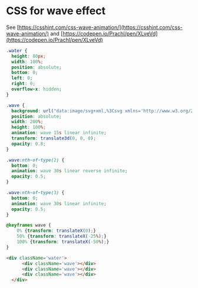 # CSS for wave effect

See [https://csshint.com/css-wave-animation/](https://csshint.com/css-wave-animation/) and [https://codepen.io/Prachl/pen/XLveVd](https://codepen.io/Prachl/pen/XLveVd)

```css
.water {
  height: 80px;
  width: 100%;
  position: absolute;
  bottom: 0;
  left: 0;
  right: 0;
  overflow-x: hidden;
}

.wave {
  background: url("data:image/svg+xml,%3Csvg xmlns='http://www.w3.org/2000/svg' viewBox='0 0 800 88.7'%3E%3Cpath d='M800 56.9c-155.5 0-204.9-50-405.5-49.9-200 0-250 49.9-394.5 49.9v31.8h800v-.2-31.6z' fill='%23003F7C'/%3E%3C/svg%3E");
  position: absolute;
  width: 200%;
  height: 100%;
  animation: wave 15s linear infinite;
  transform: translate3d(0, 0, 0);
  opacity: 0.8;
}

.wave:nth-of-type(2) {
  bottom: 0;
  animation: wave 30s linear reverse infinite;
  opacity: 0.5;
}

.wave:nth-of-type(3) {
  bottom: 0;
  animation: wave 30s linear infinite;
  opacity: 0.5;
}

@keyframes wave {
    0% {transform: translateX(0);}
    50% {transform: translateX(-25%);}
    100% {transform: translateX(-50%);}
}
```

```html
<div className='water'>
      <div className='wave'></div>
      <div className='wave'></div>
      <div className='wave'></div>
  </div>
```
